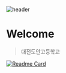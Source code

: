 ![header](https://capsule-render.vercel.app/api?type=waving&text=Hello&desc=happy&fontSize=50&fontAlignY=35&descAlign=53)

# Welcome
>대전도안고등학교

[![Readme Card](https://github-readme-stats.vercel.app/api/pin/?username=Lifecream&repo=2022-Ctrl-C-Activities)](http://github.com/Lifecream/2022-Ctrl-C-Activities)
